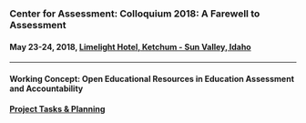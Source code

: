 ### Center for Assessment: Colloquium 2018: A Farewell to Assessment
#### May 23-24, 2018, [Limelight Hotel, Ketchum - Sun Valley, Idaho](https://www.limelighthotels.com/ketchum)

---

#### Working Concept: Open Educational Resources in Education Assessment and Accountability
#### [Project Tasks & Planning](https://github.com/orgs/CenterForAssessment/projects/2)
